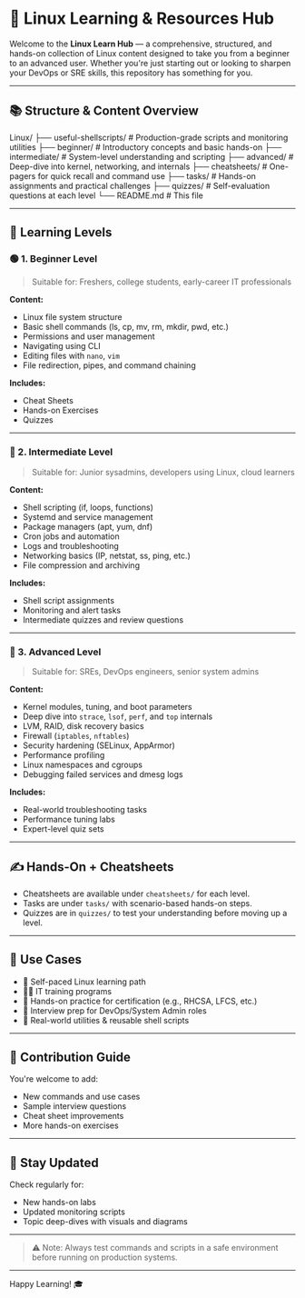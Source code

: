 # 🐧 Linux Learning & Resources Hub

Welcome to the **Linux Learn Hub** — a comprehensive, structured, and hands-on collection of Linux content designed to take you from a beginner to an advanced user. Whether you're just starting out or looking to sharpen your DevOps or SRE skills, this repository has something for you.

---

## 📚 Structure & Content Overview

Linux/
├── useful-shellscripts/ # Production-grade scripts and monitoring utilities
├── beginner/ # Introductory concepts and basic hands-on
├── intermediate/ # System-level understanding and scripting
├── advanced/ # Deep-dive into kernel, networking, and internals
├── cheatsheets/ # One-pagers for quick recall and command use
├── tasks/ # Hands-on assignments and practical challenges
├── quizzes/ # Self-evaluation questions at each level
└── README.md # This file


---

## 🎯 Learning Levels

### 🟢 1. Beginner Level

> Suitable for: Freshers, college students, early-career IT professionals

**Content:**
- Linux file system structure
- Basic shell commands (ls, cp, mv, rm, mkdir, pwd, etc.)
- Permissions and user management
- Navigating using CLI
- Editing files with `nano`, `vim`
- File redirection, pipes, and command chaining

**Includes:**
- Cheat Sheets
- Hands-on Exercises
- Quizzes

---

### 🔵 2. Intermediate Level

> Suitable for: Junior sysadmins, developers using Linux, cloud learners

**Content:**
- Shell scripting (if, loops, functions)
- Systemd and service management
- Package managers (apt, yum, dnf)
- Cron jobs and automation
- Logs and troubleshooting
- Networking basics (IP, netstat, ss, ping, etc.)
- File compression and archiving

**Includes:**
- Shell script assignments
- Monitoring and alert tasks
- Intermediate quizzes and review questions

---

### 🔴 3. Advanced Level

> Suitable for: SREs, DevOps engineers, senior system admins

**Content:**
- Kernel modules, tuning, and boot parameters
- Deep dive into `strace`, `lsof`, `perf`, and `top` internals
- LVM, RAID, disk recovery basics
- Firewall (`iptables`, `nftables`)
- Security hardening (SELinux, AppArmor)
- Performance profiling
- Linux namespaces and cgroups
- Debugging failed services and dmesg logs

**Includes:**
- Real-world troubleshooting tasks
- Performance tuning labs
- Expert-level quiz sets

---

## ✍️ Hands-On + Cheatsheets

- Cheatsheets are available under `cheatsheets/` for each level.
- Tasks are under `tasks/` with scenario-based hands-on steps.
- Quizzes are in `quizzes/` to test your understanding before moving up a level.

---

## 🌟 Use Cases

- 📘 Self-paced Linux learning path  
- 🧑‍🏫 IT training programs  
- 🧪 Hands-on practice for certification (e.g., RHCSA, LFCS, etc.)  
- 🔁 Interview prep for DevOps/System Admin roles  
- 🧰 Real-world utilities & reusable shell scripts

---

## 🧩 Contribution Guide

You're welcome to add:
- New commands and use cases
- Sample interview questions
- Cheat sheet improvements
- More hands-on exercises

---

## 📢 Stay Updated

Check regularly for:
- New hands-on labs
- Updated monitoring scripts
- Topic deep-dives with visuals and diagrams

---

> ⚠️ Note: Always test commands and scripts in a safe environment before running on production systems.

---

Happy Learning! 🎓
